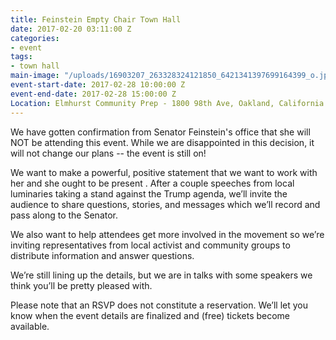 ```yaml
---
title: Feinstein Empty Chair Town Hall
date: 2017-02-20 03:11:00 Z
categories:
- event
tags:
- town hall
main-image: "/uploads/16903207_263328324121850_6421341397699164399_o.jpg"
event-start-date: 2017-02-28 10:00:00 Z
event-end-date: 2017-02-28 15:00:00 Z
Location: Elmhurst Community Prep - 1800 98th Ave, Oakland, California 94603
---
```


We have gotten confirmation from Senator Feinstein's office that she will NOT be attending this event. While we are disappointed in this decision, it will not change our plans -- the event is still on!

We want to make a powerful, positive statement that we want to work with her and she ought to be present . After a couple speeches from local luminaries taking a stand against the Trump agenda, we’ll invite the audience to share questions, stories, and messages which we’ll record and pass along to the Senator.

We also want to help attendees get more involved in the movement so we’re inviting representatives from local activist and community groups to distribute information and answer questions.

We’re still lining up the details, but we are in talks with some speakers we think you’ll be pretty pleased with.

Please note that an RSVP does not constitute a reservation. We’ll let you know when the event details are finalized and (free) tickets become available.